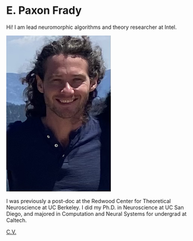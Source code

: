 <!-- #region -->
# E. Paxon Frady

Hi! I am lead neuromorphic algorithms and theory researcher at Intel.

![picture of me](profile_pic.png)

I was previously a post-doc at the Redwood Center for Theoretical Neuroscience at UC Berkeley. I did my Ph.D. in Neuroscience at UC San Diego, and majored in Computation and Neural Systems for undergrad at Caltech. 


[C.V.](https://github.com/epaxon/epaxon.github.io/raw/master/files/epfrady_cv_211006.pdf)
<!-- #endregion -->
